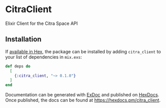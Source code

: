 # CitraClient

Elixir Client for the Citra Space API

## Installation

If [available in Hex](https://hex.pm/docs/publish), the package can be installed
by adding `citra_client` to your list of dependencies in `mix.exs`:

```elixir
def deps do
  [
    {:citra_client, "~> 0.1.0"}
  ]
end
```

Documentation can be generated with [ExDoc](https://github.com/elixir-lang/ex_doc)
and published on [HexDocs](https://hexdocs.pm). Once published, the docs can
be found at <https://hexdocs.pm/citra_client>.

